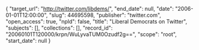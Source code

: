 {
  "target_url": "http://twitter.com/libdems/", 
  "end_date": null, 
  "date": "2006-01-01T12:00:00", 
  "slug": 44695598, 
  "publisher": "twitter.com", 
  "open_access": true, 
  "npld": false, 
  "title": "Liberal Democrats on Twitter", 
  "subjects": [], 
  "collections": [], 
  "record_id": "20060101T120000/krpn/WuLyvaTUM0Ozudf2g==", 
  "scope": "root", 
  "start_date": null
}

